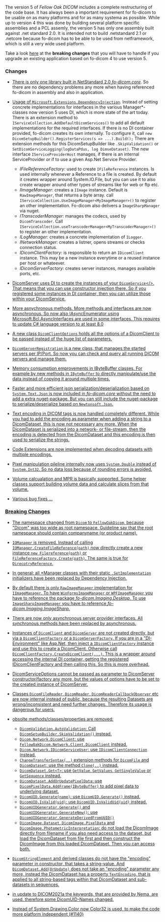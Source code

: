 The version 5 of *Fellow Oak DICOM* includes a complete restructuring of the code base.
It has always been a important requirement for fo-dicom to be usable on as many platforms and for as many systema as possible. While up to version 4 this was done by building several platform specific assemblies and a PCL assemly, the version 5 has only one assembly built against .net standard 2.0. It is intended not to build .netstandard 2.1 or .netcore because fo-dicom has to be able to be used from netframework, which is still a very wide used platform.

Take a look [here](#breaking-changes) at the **breaking changes** that you will have to handle if you upgrade an existing application based on fo-dicom 4 to use version 5.

### Changes

* <u>There is only one library built in NetStandard 2.0 *fo-dicom.core*</u>. So there are no dependency problems any more when having referenced fo-dicom in assembly and also in application. 

* <u>Usage of `Microsoft.Extensions.DependencyInjection`</u>. Instead of setting concrete implementations for interfaces in the various Manager*-classes now version 5 uses DI, which is more state of the art today. There is an extension method to `IServiceCollection.AddDefaultDicomServices()` to add all default implementations for the required interfaces.
If there is no DI container provided, fo-dicom creates its own internally. To configure it, call `new DicomSetupBuilder().RegisterServices(s => ...).Build();`
There are extension methods for this DicomSetupBuilder like `.SkipValidation()` or `SetDicomServiceLogging(logDataPdus, log DimseDataset)`.
The new interface `IServiceProviderHost` manages, if there is an internal ServiceProvider or if to use a given Asp.Net Service Provider.
  * *IFileReferenceFactory:* used to create `IFileReference` instances. Is used internally whenever a Reference to a file is created. By default it creates wrapper around System.IO.File, but you can use it to also create wrapper around other types of streams like for web or ftp etc.
  * *IImageManager:* creates a `IImage` instance. Default is `RawImageManager`, that returns a byte array. call  `IServiceCollection.UseImageManager<MyImageManager>()` to register an other implementation. Fo-dicom also delivers a `ImageSharpManager` via nuget.
  * *ITranscoderManager:* manages the codecs, used by `DicomTranscoder`. Call `IServiceCollection.useTranscoderManager<MyTranscoderManager>()` to register an other implementation.
  * *ILogManager:* creates a concrete implementation of `ILogger`.
  * *INetworkManager:* creates a listner, opens streams or checks connection status.
  * *IDicomClientFactory:* is responsible to return an `IDicomClient` instance. This may be a new instance everytime or a reused instance per host or whateever.
  * *IDicomServerFactory:* creates server instances, manages available ports, etc.
  

* <u>DicomServer uses DI to create the instances of your `DicomService`</>. That means that you can use constructor injection there. So if you registered some instances in DI container, then you can utilize those within your DicomService.

* <u>More asnychronous methods</u>. More methods and interfaces are now asynchronous. So now also IAsyncEnumerator using Microsoft.Bcl.AsyncInterfaces are used in some interfaces. This requires to update C# language version to at least 8.0

* <u>A new class `DicomClientOptions`</u> holds all the options of a DicomClient to be passed instead of the huge list of parameters.

* <u>`DicomServerRegistration`</u> is a new class, that manages the started servers per IP/Port. So now you can check and query all running DICOM servers and manage them.

* <u>Memory consumption emprovements</u> in IByteBuffer classes. For example by new methods in `IByteBuffer` to directly manipulate/use the data instead of copying it around multiple times.

* <u>Faster and more efficient json serialization/deserialization</u> based on `System.Text.Json` is now included in *fo-dicom.core* without the need to add a extra nuget-package. But you can still include the nuget-package to serialize/deserialize based on `Newtonsoft.Json`.

* <u>Text encoding in DICOM tags</u> is now handled completely different. While you had to add the encoding as parameter when adding a string to a DicomDataset, this is now not necessary any more. When the DicomDataset is serialized into a network- or file-stream, then the encoding is detected from the DicomDataset and this encoding is then used to serialize the strings.

* <u>Code Extensions</u> are now implemented when decoding datasets with multiple encodings.

* <u>Pixel manipulation pileline</u> internally now uses `System.Double` instead of `System.Int32`. So no data loss because of rounding errors is avoided.

* <u>Volume calcualation and MPR</u> is basically supported. Some helper classes support building volume data and calculate slices from that volume.

* <u>Various bug fixes ... </u>

### Breaking Changes

* The namespace changed from `Dicom` to `FellowOakDicom`, because "Dicom" was too wide as root namespace. Guideline say that the root namespace should contain companyname (or product name). 

* `IOManager` is removed. Instead of calling `IOManager.CreateFileReference(path)` now directly create a new instance `new Filereference(path)` or `FileReferenceFactory.Create(path)`. The same is true for `DirecotryReference`.

* In general: all *Manager classes with their static `.SetImplementation` initializers have been replaced by Dependency Injection.

* By default there is only `RawImageManager` implementation for `IImageManager`. To have `WinFormsImageManager` or `WPFImageManager` you have to reference the package *fo-dicom.Imaging.Desktop*. To use `ImageSharpImageManager` you have to reference *fo-dicom.Imaging.ImageSharp*.

* There are now only asynchronous server provider interfaces. All synchronous methods have been replaced by asynchronous.

* Instances of `DicomClient` and `DicomServer` are not created directly, but via a `DicomClientFactory` or a `DicomServerFactory`.
  If you are in a "DI-Environment" like Asp.Net, then inject a `IDicomClientFactory` instance and use this to create a DicomClient. Otherwise call `DicomClientFactory.CreateDicomClient(...)`. This is a wrapper around accessing the internal DI container, getting the registered IDicomClientFactory and then calling this. So this is more overhead.

* DicomServiceOptions cannot be passed as parameter to DicomServer constructor/factory any more, but the values of options have to be set to the created instance of DicomServer.

* Classes `DicomFileReader`, `DicomReader`, `DicomReaderCallbackObserver` etc are now internal instead of public, because the resulting Datasets are wrong/inconsistent and need further changes. Therefore its usage is dangerous for users.

* obsolte methods/classes/properties are removed:
  * `DicomValidation.AutoValidation`: Call `DicomSetupBuilder.SkipValidation()` instead.
  * `Dicom.Network.DicomClient`: use `FellowOakDicom.Network.Client.DicomClient` instead.
  * `Dicom.Network.IDicomServiceUser`: use `IDicomClientConnection` instead.
  * `ChangeTransferSyntax(..)` extension methods for `DicomFile` and `DicomDataset`: use the method `Clone(..)` instead.
  * `DicomDataset.Get<T>`: use `GetValue`, `GetValues`, `GetSingleValue` or `GetSequence` instead.
  * `DicomDataset.AddOrUpdatePixelData`:  use `DicomPixelData.AddFrame(IByteBuffer)` to add pixel data to underlying dataset.
  * `DicomUID.Generate(name)`: use `DicomUID.Generate()` instead.
  * `DicomUID.IsValid(uid)`: use `DicomUID.IsValidUid(uid)` instead.
  * `DicomUIDGenerator.Generate()` and `DicomUIDGenerator.GenerateNew()`: use `DicomUIDGenerator.GenerateDerivedFromUUID()`
  * `DicomImage.Dataset`, `DicomImage.PixelData` and `DicomImage.PhotometricInterpretation`: do not load the DicomImage directly from filename if you also need access to the dataset, but load the DicomDataset from file first and then construct the DicomImage from this loaded DicomDataset. Then you can access both.

* `DicomStringElement` and derived classes do not have the "encoding" parameter in constructor, that takes a string-value. And `DicomDataset.Add(OrUpdate)` does not take an "encoding" parameter any more, instead the DicomDataset has a property `TextEncoding`, that is applied to all string-based tags within that DicomDataset and sub-datasets in sequences.

* in update to DICOM2021a the keywords, that are provided by Nema, are used. therefore some DicomUID-Names changed.

* Instead of System.Drawing.Color now Color32 is used, to make the code more platform independent (#1140)
